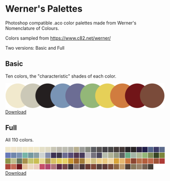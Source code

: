 # Werner's Palettes
Photoshop compatible .aco color palettes made from Werner's Nomenclature of Colours.

Colors sampled from https://www.c82.net/werner/

Two versions: Basic and Full

## Basic
Ten colors, the "characteristic" shades of each color.

![Alt Text](https://github.com/GameVogue/wernerspalettes/blob/master/werner%20basic.png "Basic Colors")
[Download](https://github.com/GameVogue/wernerspalettes/blob/master/Werner's%20Nomenclature%20Basic.aco)


## Full
All 110 colors.

![Alt Text](https://github.com/GameVogue/wernerspalettes/blob/master/werner%20full.png "All Colors")
[Download](https://github.com/GameVogue/wernerspalettes/blob/master/Werner's%20Nomenclature%20Full.aco)

